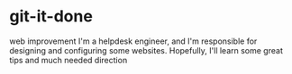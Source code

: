 # git-it-done
web improvement
I'm a helpdesk engineer, and I'm responsible for designing and configuring some websites.
Hopefully, I'll learn some great tips and much needed direction
